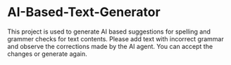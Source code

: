 # AI-Based-Text-Generator
This project is used to generate AI based suggestions for spelling and grammer checks for text contents. Please add text with incorrect grammar and observe the corrections made by the AI agent. You can accept the changes or generate again.

